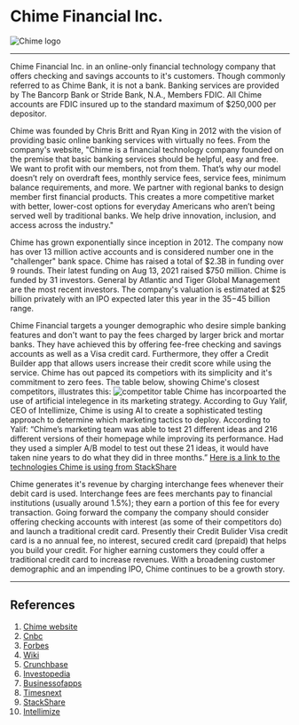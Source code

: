 # Chime Financial Inc.

![Chime logo](https://user-images.githubusercontent.com/107821174/178130731-738b23fa-4c31-4c0f-89b5-507616a91feb.png)

____________

Chime Financial Inc. in an online-only financial technology company that offers checking and savings accounts to it's customers.  Though commonly referred to as Chime Bank, it is not a bank.  Banking services are provided by The Bancorp Bank or Stride Bank, N.A., Members FDIC.   All Chime accounts are FDIC insured up to the standard maximum of $250,000 per depositor.<p>
Chime was founded by Chris Britt and Ryan King in 2012 with the vision of providing basic online banking services with virtually no fees.  From the company's website, "Chime is a financial technology company founded on the premise that basic banking services should be helpful, easy and free. We want to profit with our members, not from them. That’s why our model doesn’t rely on overdraft fees, monthly service fees, service fees, minimum balance requirements, and more. We partner with regional banks to design member first financial products. This creates a more competitive market with better, lower-cost options for everyday Americans who aren’t being served well by traditional banks. We help drive innovation, inclusion, and access across the industry."<p>
Chime has grown exponentially since inception in 2012. The company now has over 13 million active accounts and is considered number one in the "challenger" bank space. Chime has raised a total of $2.3B in funding over 9 rounds. Their latest funding on Aug 13, 2021 raised $750 million. Chime is funded by 31 investors. General by Atlantic and Tiger Global Management are the most recent investors. The company's valuation is estimated at $25 billion privately with an IPO expected later this year in the $35-$45 billion range.<p>
Chime Financial targets a younger demographic who desire simple banking features and don't want to pay the fees charged by larger brick and mortar banks.  They have achieved this by offering fee-free checking and savings accounts as well as a Visa credit card.  Furthermore, they offer a Credit Builder app that allows users increase their credit score while using the service.  Chime has out papced its competiors with its simplicity and it's commitment to zero fees. The table below, showing Chime's closest competitors, illustrates this:
![competitor table](https://specials-images.forbesimg.com/imageserve/601597b2223c7b8c1811996c/Number-of-challenger-bank-customers/960x0.gif?fit=scausle) 
Chime has incorpoarted the use of artificial intelegence in its marketing strategy.  According to Guy Yalif, CEO of Intellimize, Chime is using AI to create a sophisticated testing approach to determine which marketing tactics to deploy. According to Yalif: “Chime’s marketing team was able to test 21 different ideas and 216 different versions of their homepage while improving its performance. Had they used a simpler A/B model to test out these 21 ideas, it would have taken nine years to do what they did in three months.”
[Here is a link to the technologies Chime is using from StackShare](https://stackshare.io/chime/chime/main)
  
Chime generates it's revenue by charging interchange fees whenever their debit card is used.  Interchange fees are fees merchants pay to financial institutions (usually around 1.5%); they earn a portion of this fee for every transaction.  Going forward the company the company should consider offering checking accounts with interest (as some of their competitors do) and launch a traditional credit card.  Presently their Credit Bulider Visa credit card is a no annual fee, no interest, secured credit card (prepaid) that helps you build your credit.  For higher earning customers they could offer a traditional credit card to increase revenues.  With a broadening customer demographic and an impending IPO, Chime continues to be a growth story. 

----------

## References
  
1. [Chime website](https://www.chime.com/)
2. [Cnbc](https://www.cnbc.com/2021/08/13/chime-earns-big-valuation-jump-in-latest-financing-nears-ipo.html)
3. [Forbes](https://www.forbes.com/sites/jeffkauflin/2021/10/23/chime-in-talks-to-go-public-at-35-to-45-billion-valuation/?sh=5499580c32ff)
4. [Wiki](https://en.wikipedia.org/wiki/Chime_(company))
5. [Crunchbase](https://www.crunchbase.com/organization/chime-2/company_financials)
6. [Investopedia](https://www.investopedia.com/chime-bank-review-4846500)
7. [Businessofapps](https://www.businessofapps.com/data/chime-statistics/)
8. [Timesnext](https://timesnext.com/chime-startup/)
9. [StackShare](https://stackshare.io/chime/chime)
10. [Intellimize](https://www.intellimize.com/)  




  

